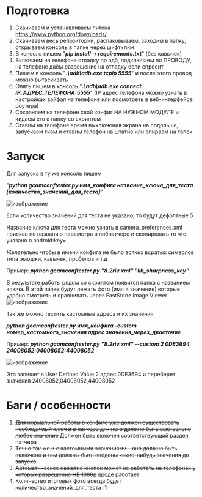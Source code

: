 # Подготовка
1) Скачиваем и устанавливаем питона
https://www.python.org/downloads/
2) Скачиваем весь репозиторий, распаковываем, заходим в папку, открываем консоль в папке через шифт+пкм
3) В консоль пишем "***pip install -r requirements.txt***" (без кавычек)
4) Включаем на телефоне отладку по адб, подключаем по ПРОВОДУ, на телефоне даём разрешение на отладку если спросит
5) Пишем в консоль "***.\adb\adb.exe tcpip 5555***" и после этого провод можно вытаскивать
6) Опять пишем в консоль "***.\adb\adb.exe connect IP_АДРЕС_ТЕЛЕФОНА:5555***" (IP адрес телефона можно узнать в настройках вайфая на телефоне или посмотреть в веб-интерфейсе роутера)
7) Сохраняем на телефоне свой конфиг НА НУЖНОМ МОДУЛЕ и кидаем его в папку со скриптом 
8) Ставим на телефоне время выключения экрана на подольше, запускаем гкам и ставим телефон на штатив или опираем на тапок
# Запуск
Для запуска в ту же консоль пишем

"***python gcamconftester.py имя_конфига название_ключа_для_теста [количество_значений_для_теста]***"

![изображение](https://user-images.githubusercontent.com/2606215/119790955-0d974780-bedd-11eb-881c-6b54ff523741.png)

Если количество значений для теста не указано, то будут дефолтные 5

Название ключа для теста можно узнать в camera_preferences.xml поискав по названию параметра в либпатчере и скопировать то что указано в android:key=

Желательно чтобы в имени конфига не было всяких всратых символов типа эмоджи, кавычек, пробелов и т.д

Пример: 
***python gcamconftester.py "8.2riv.xml" "lib_sharpness_key"***

В результате работы рядом со скриптом появится папка с названием ключа. В этой папке будут лежать фото (имя = значение) которые удобно смотреть и сравнивать через FastStone Image Viewer
![изображение](https://user-images.githubusercontent.com/2606215/119796119-c3fd2b80-bee1-11eb-82c2-89048871156e.png)

Так же можно тестить кастомные адреса и их значения

***python gcamconftester.py имя_конфига -custom номер_кастомного_значения адрес значения_через_двоеточие***

Пример:
***python gcamconftester.py "8.2riv.xml" --custom 2 0DE3694 24008052:04008052:44008052***

![изображение](https://user-images.githubusercontent.com/2606215/119791814-d7a69300-bedd-11eb-9036-e01444d66414.png)


Это запишет в User Defined Value 2 адрес 0DE3694 и переберет значения 24008052,04008052,44008052
# Баги / особенности
1) ~~Для нормальной работы в конфиге уже должен существовать необходимый ключ и в патчере для него должно быть выставлено любое значение~~ Должен быть включен соответствующий раздел патчера
2) ~~Точно так же и с кастомными значениями - оно должно быть включено и там должны быть введены какие-нибудь значения до запуска~~
3) ~~Автоматическое нажатие кнопок может не работать на телефонах у которых разрешение НЕ 1080р~~ вроде работает
4) Количество итоговых фото всегда будет количество_значений_для_теста+1
